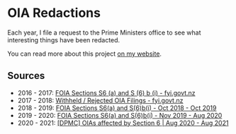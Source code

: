# OIA Redactions

Each year, I file a request to the Prime Ministers office to see what interesting things have been redacted.

You can read more about this project [on my website](https://utf9k.net/projects/meta-oia-requests/).

## Sources

- 2016 - 2017: [FOIA Sections S6 (a) and S (6) b (i) - fyi.govt.nz](https://fyi.org.nz/request/4578-foia-sections-s6-a-and-s-6-b-i#incoming-14960)
- 2017 - 2018: [Withheld / Rejected OIA Filings - fyi.govt.nz](https://fyi.org.nz/request/6763-withheld-rejected-oia-filings#incoming-22439)
- 2018 - 2019: [FOIA Sections S6(a) and S(6)b(i) - Oct 2018 - Oct 2019](https://fyi.org.nz/request/11587-foia-sections-s6-a-and-s-6-b-i-oct-2018-oct-2019)
- 2019 - 2020: [FOIA Sections S6(a) and S(6)b(i) - Nov 2019 - Aug 2020](https://fyi.org.nz/request/13527-foia-sections-s6-a-and-s-6-b-i-nov-2019-aug-2020)
- 2020 - 2021: [[DPMC] OIAs affected by Section 6 | Aug 2020 - Aug 2021](https://fyi.org.nz/request/16579-dpmc-oias-affected-by-section-6-aug-2020-aug-2021)